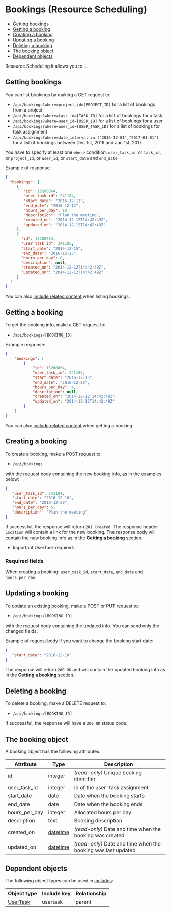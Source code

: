 # Bookings (Resource Scheduling)

* [Getting bookings](#list)
* [Getting a booking](#get)
* [Creating a booking](#create)
* [Updating a booking](#update)
* [Deleting a booking](#delete)
* [The booking object](#object)
* [Dependent objects](#dependencies)

Resource Scheduling it allows you to ...
<a name="list"></a>

## Getting bookings

You can list bookings by making a GET request to:

* `/api/bookings?where=project_id=[PROJECT_ID]` for a list of bookings from a project 
* `/api/bookings?where=task_id=[TASK_ID]` for a list of bookings for a task 
* `/api/bookings?where=user_id=[USER_ID]` for a list of bookings for a user 
* `/api/bookings?where=user_id=[USER_TASK_ID]` for a list of bookings for task assignment
* `/api/bookings?where=date_interval in ("2016-12-01","2017-01-01")` for a list of bookings between Dec 1st, 2016 and Jan 1st, 2017.

You have to specify at least one `where` condition: `user_task_id`, or `task_id`, or `project_id`, or `user_id`, or `start_date` and `end_date`
 
Example of response:

```json
{
  "bookings": [
     {
        "id": 15200864,
        "user_task_id": 241184,
        "start_date": "2016-12-11",
        "end_date": "2016-12-12",
        "hours_per_day": 10,
        "description": "Plan the meeting",
        "created_on": "2014-12-12T14:42:49Z",
        "updated_on": "2014-12-12T14:42:49Z"
     },
     {
       "id": 15200864,
	   "user_task_id": 241185,
	   "start_date": "2016-12-15",
	   "end_date": "2016-12-25",
	   "hours_per_day": 8,
	   "description": null,
	   "created_on": "2014-12-12T14:42:49Z",
	   "updated_on": "2014-12-12T14:42:49Z"
     }
  ]
}
```

You can also [include related content](includes.md) when listing bookings.

<a name="get"></a>
## Getting a booking

To get the booking info, make a GET request to:

* `/api/bookings/[BOOKING_ID]`

Example response:

```json
{
	"bookings": [
		{
			"id": 15200864,
			"user_task_id": 241185,
			"start_date": "2016-12-15",
			"end_date": "2016-12-25",
			"hours_per_day": 4,
			"description": null,
			"created_on": "2014-12-12T14:42:49Z",
			"updated_on": "2014-12-12T14:42:49Z"
		}
	]
}
```

You can also [include related content](includes.md) when getting a booking.

<a name="create"></a>
## Creating a booking

To create a booking, make a POST request to:

* `/api/bookings`

with the request body containing the new booking info, as in the examples below:

```json
{
   "user_task_id": 241184,
   "start_date": "2016-12-10",
   "end_date": "2016-12-30",
   "hours_per_day": 5,
   "description": "Plan the meeting"
}
```

If successful, the response will return `201 Created`. The response header `Location` will contain a link for the new booking. The response body will contain the new booking info as in the **Getting a booking** section.

* Important
UserTask required...

### Required fields

When creating a booking: `user_task_id`, `start_date`, `end_date` and `hours_per_day`.

<a name="update"></a>
## Updating a booking

To update an existing booking, make a POST or PUT request to:

* `/api/bookings/[BOOKING_ID]`

with the request body containing the updated info. You can send only the changed fields.

Example of request body if you want to change the booking start date:

```json
{
   "start_date": "2016-12-10"
}
```

The response will return `200 OK` and will contain the updated booking info as in the **Getting a booking** section.

<a name="delete"></a>
## Deleting a booking

To delete a booking, make a DELETE request to:

* `/api/bookings/[BOOKING_ID]`

If successful, the response will have a `200 OK` status code.

<a name="object"></a>
## The booking object

A booking object has the following attributes:

Attribute|Type|Description
---------|----|-----------
id | integer | _(read-only)_ Unique booking identifier
user_task_id | integer | Id of the user-task assignment
start_date | date | Date when the booking starts
end_date | date | Date when the booking ends
hours_per_day | integer | Allocated hours per day
description | text | Booking description
created_on | [datetime](datetime.md) | _(read-only)_ Date and time when the booking was created
updated_on | [datetime](datetime.md) | _(read-only)_ Date and time when the booking was last updated

<a name="dependencies"></a>
## Dependent objects

The following object types can be used in [includes](includes.md):

Object type|Include key|Relationship
-----------|-----------|----
[UserTask](users_tasks.md) | usertask | parent
